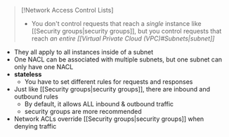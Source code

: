
> [!Network Access Control Lists]
> - You don't control requests that reach a *single* instance like [[Security groups|security groups]], but you control requests that reach *an entire [[Virtual Private Cloud (VPC)#Subnets|subnet]]*

- They all apply to all instances inside of a subnet
- One NACL can be associated with multiple subnets, but one subnet can only have one NACL
- **stateless**
	- You have to set different rules for requests and responses
- Just like [[Security groups|security groups]], there are inbound and outbound rules
	- By default, it allows ALL inbound & outbound traffic
	- security groups are more recommended
- Network ACLs override [[Security groups|security groups]] when denying traffic